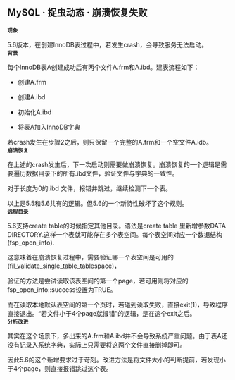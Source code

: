 ## MySQL · 捉虫动态 · 崩溃恢复失败

 **`现象`**   


5.6版本，在创建InnoDB表过程中，若发生crash，会导致服务无法启动。   **`背景`**   


每个InnoDB表A创建成功后有两个文件A.frm和A.ibd。建表流程如下：  


* 创建A.frm  

  
* 创建A.ibd  

  
* 初始化A.ibd  

  
* 将表A加入InnoDB字典  



若crash发生在步骤2之后，则只保留一个完整的A.frm和一个空文件A.idb。   **`崩溃恢复`**   


在上述的crash发生后，下一次启动则需要做崩溃恢复。崩溃恢复的一个逻辑是需要遍历数据目录下的所有.ibd文件，验证文件与字典的一致性。  


对于长度为0的.ibd 文件，报错并跳过，继续检测下一个表。  


以上是5.5和5.6共有的逻辑。但5.6的一个新特性破坏了这个规则。   **`远程目录`**   


5.6支持create table的时候指定其他目录。语法是create table 里新增参数DATA DIRECTORY.这样一个表就可能存在多个表空间。每个表空间对应一个数据结构(fsp_open_info).  


这意味着在崩溃恢复过程中，需要验证哪一个表空间是可用的(fil_validate_single_table_tablespace)，  


验证的方法是尝试读取该表空间的第一个page，若可用则将对应的fsp_open_info::success设置为TRUE。  


而在读取本地默认表空间的第一个页时，若碰到读取失败，直接exit(1)，导致程序直接退出。“若文件小于4个page就报错”的逻辑，是在这个exit之后。   **`分析改进`**   


其实在这个场景下，多出来的A.frm和A.ibd并不会导致系统严重问题。由于表A还没有记录入系统字典，实际上只需要将这两个文件直接删掉即可。  


因此5.6的这个新增要求过于苛刻。改进方法是将文件大小的判断提前，若发现小于4个page，则直接报错跳过这个表。  

